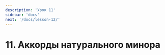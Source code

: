 ```yaml
---
description: 'Урок 11'
sidebar: 'docs'
next: '/docs/lesson-12/'
---
```


# 11. Аккорды натурального минора
